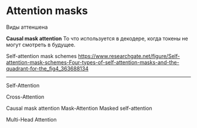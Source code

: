 
# Attention masks
Виды аттеншена

**Causal mask attention**
То что используется в декодере, когда токены не могут смотреть в будущее.

Self-attention mask schemes
https://www.researchgate.net/figure/Self-attention-mask-schemes-Four-types-of-self-attention-masks-and-the-quadrant-for-the_fig4_363688134

---

Self-Attention

Cross-Attention

Causal mask attention
Mask-Attention
Masked self-attention


Multi-Head Attention